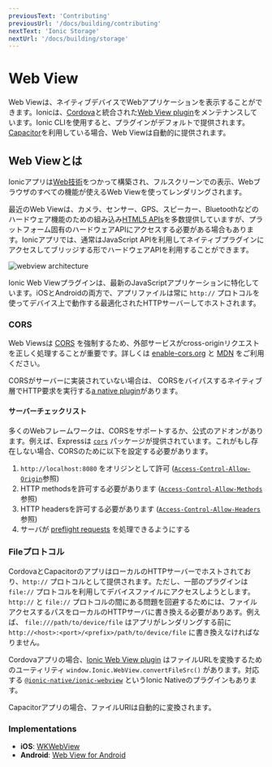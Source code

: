 ```yaml
---
previousText: 'Contributing'
previousUrl: '/docs/building/contributing'
nextText: 'Ionic Storage'
nextUrl: '/docs/building/storage'
---
```



# Web View

Web Viewは、ネイティブデバイスでWebアプリケーションを表示することができます。Ionicは、[Cordova](/docs/faq/glossary#cordova)と統合された<a href="https://github.com/ionic-team/cordova-plugin-ionic-webview" target="_blank">Web View plugin</a>をメンテナンスしています。Ionic CLIを使用すると、プラグインがデフォルトで提供されます。[Capacitor](/docs/faq/glossary#capacitor)を利用している場合、Web Viewは自動的に提供されます。

## Web Viewとは

Ionicアプリは[Web技術](/docs/faq/glossary#web-standards)をつかって構築され、フルスクリーンでの表示、Webブラウザのすべての機能が使えるWeb Viewを使ってレンダリングされます。

最近のWeb Viewは、カメラ、センサー、GPS、スピーカー、Bluetoothなどのハードウェア機能のための組み込み<a href="https://whatwebcando.today" target="_blank">HTML5 APIs</a>を多数提供していますが、プラットフォーム固有のハードウェアAPIにアクセスする必要がある場合もあります。Ionicアプリでは、通常はJavaScript APIを利用してネイティブプラグインにアクセスしてブリッジする形でハードウェアAPIを利用することができます。

![webview architecture](/docs/assets/img/building/webview-architecture.png)

Ionic Web Viewプラグインは、最新のJavaScriptアプリケーションに特化しています。iOSとAndroidの両方で、アプリファイルは常に `http://` プロトコルを使ってデバイス上で動作する最適化されたHTTPサーバーしてホストされます。

### CORS

Web Viewsは [CORS](/docs/faq/glossary#cors) を強制するため、外部サービスがcross-originリクエストを正しく処理することが重要です。詳しくは <a href="https://enable-cors.org/" target="_blank">enable-cors.org</a> と <a href="https://developer.mozilla.org/en-US/docs/Web/HTTP/CORS" target="_blank">MDN</a> をご利用ください。

CORSがサーバーに実装されていない場合は、 CORSをバイパスするネイティブ層でHTTP要求を実行する[a native plugin](/docs/native/http/)があります。

#### サーバーチェックリスト

多くのWebフレームワークは、CORSをサポートするか、公式のアドオンがあります。例えば、Expressは <a href="https://github.com/expressjs/cors" target="_blank">`cors`</a> パッケージが提供されています。これがもし存在しない場合、CORSのために以下を設定する必要があります。

1. `http://localhost:8080` をオリジンとして許可 (<a href="https://developer.mozilla.org/en-US/docs/Web/HTTP/Headers/Access-Control-Allow-Origin" target="_blank">`Access-Control-Allow-Origin`</a>参照)
1. HTTP methodsを許可する必要があります (<a href="https://developer.mozilla.org/en-US/docs/Web/HTTP/Headers/Access-Control-Allow-Methods" target="_blank">`Access-Control-Allow-Methods`</a>参照)
1. HTTP headersを許可する必要があります (<a href="https://developer.mozilla.org/en-US/docs/Web/HTTP/Headers/Access-Control-Allow-Headers" target="_blank">`Access-Control-Allow-Headers`</a>参照)
1. サーバが <a href="https://developer.mozilla.org/en-US/docs/Glossary/Preflight_request" target="_blank">preflight requests</a> を処理できるようにする

### Fileプロトコル

CordovaとCapacitorのアプリはローカルのHTTPサーバーでホストされており、`http://` プロトコルとして提供されます。ただし、一部のプラグインは `file://` プロトコルを利用してデバイスファイルにアクセスしようとします。`http://` と `file://` プロトコルの間にある問題を回避するためには、ファイルアクセスするパスをローカルのHTTPサーバに書き換える必要がありあす。例えば、 `file:///path/to/device/file` はアプリがレンダリングする前に `http://<host>:<port>/<prefix>/path/to/device/file` に書き換えなければなりません。

Cordovaアプリの場合、[Ionic Web View plugin](https://github.com/ionic-team/cordova-plugin-ionic-webview) はファイルURLを変換するためのユーティリティ `window.Ionic.WebView.convertFileSrc()` があります。対応する [`@ionic-native/ionic-webview`](/docs/native/ionic-webview/) というIonic Nativeのプラグインもあります。

Capacitorアプリの場合、ファイルURIは自動的に変換されます。

### Implementations

* **iOS**: <a href="https://developer.apple.com/documentation/webkit/wkwebview" target="_blank">WKWebView</a>
* **Android**: <a href="https://developer.chrome.com/multidevice/webview/overview" target="_blank">Web View for Android</a>
